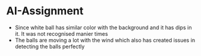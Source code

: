 # AI-Assignment

- Since white ball has similar color with the background and it has dips in it. It was not recognised manier times
- The balls are moving a lot with the wind which also has created issues in detecting the balls perfectly
